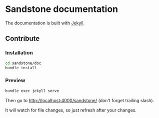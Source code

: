 Sandstone documentation
=======================

The documentation is built with [Jekyll](http://jekyllrb.com/).

## Contribute

### Installation

``` bash
cd sandstone/doc
bundle install
```


### Preview

``` bash
bundle exec jekyll serve
```

Then go to [http://localhost:4000/sandstone/](http://localhost:4000/sandstone/) (don't forget trailing slash).

It will watch for file changes, so just refresh after your changes.
